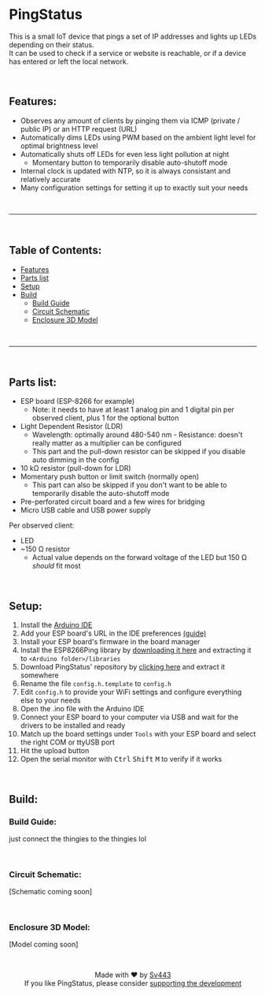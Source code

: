 # PingStatus
This is a small IoT device that pings a set of IP addresses and lights up LEDs depending on their status.  
It can be used to check if a service or website is reachable, or if a device has entered or left the local network.

<br>

## Features:
- Observes any amount of clients by pinging them via ICMP (private / public IP) or an HTTP request (URL)
- Automatically dims LEDs using PWM based on the ambient light level for optimal brightness level
- Automatically shuts off LEDs for even less light pollution at night
  - Momentary button to temporarily disable auto-shutoff mode
- Internal clock is updated with NTP, so it is always consistant and relatively accurate
- Many configuration settings for setting it up to exactly suit your needs

<br>

---

<br>

## Table of Contents:

- [Features](#features)
- [Parts list](#parts-list)
- [Setup](#setup)
- [Build](#build)
    - [Build Guide](#build-guide)
    - [Circuit Schematic](#circuit-schematic)
    - [Enclosure 3D Model](#enclosure-3d-model)

<br>

---

<br>

## Parts list:
- ESP board (ESP-8266 for example)  
  - Note: it needs to have at least 1 analog pin and 1 digital pin per observed client, plus 1 for the optional button
- Light Dependent Resistor (LDR)  
  - Wavelength: optimally around 480-540 nm - Resistance: doesn't really matter as a multiplier can be configured
  - This part and the pull-down resistor can be skipped if you disable auto dimming in the config
- 10 kΩ resistor (pull-down for LDR)
- Momentary push button or limit switch (normally open)
    - This part can also be skipped if you don't want to be able to temporarily disable the auto-shutoff mode
- Pre-perforated circuit board and a few wires for bridging
- Micro USB cable and USB power supply

Per observed client:
- LED
- ~150 Ω resistor  
  - Actual value depends on the forward voltage of the LED but 150 Ω *should* fit most

<br>

## Setup:
1. Install the [Arduino IDE](https://www.arduino.cc/en/software)
2. Add your ESP board's URL in the IDE preferences [(guide)](https://arduino-esp8266.readthedocs.io/en/latest/installing.html)
3. Install your ESP board's firmware in the board manager
4. Install the ESP8266Ping library by [downloading it here](https://github.com/dancol90/ESP8266Ping/archive/refs/heads/master.zip) and extracting it to `<Arduino folder>/libraries`
5. Download PingStatus' repository by [clicking here](https://github.com/Sv443/PingStatus/archive/refs/heads/master.zip) and extract it somewhere
6. Rename the file `config.h.template` to `config.h`
7. Edit `config.h` to provide your WiFi settings and configure everything else to your needs
8. Open the .ino file with the Arduino IDE
9. Connect your ESP board to your computer via USB and wait for the drivers to be installed and ready
10. Match up the board settings under `Tools` with your ESP board and select the right COM or ttyUSB port
11. Hit the upload button
12. Open the serial monitor with <kbd>Ctrl</kbd> <kbd>Shift</kbd> <kbd>M</kbd> to verify if it works

<br>

## Build:
### Build Guide:
just connect the thingies to the thingies lol

<br>

### Circuit Schematic:
[Schematic coming soon]

<br>

### Enclosure 3D Model:
[Model coming soon]

<br>

<div align="center" style="text-align:center;">

Made with ❤️ by [Sv443](https://sv443.net/)  
If you like PingStatus, please consider [supporting the development](https://github.com/sponsors/Sv443)

</div>